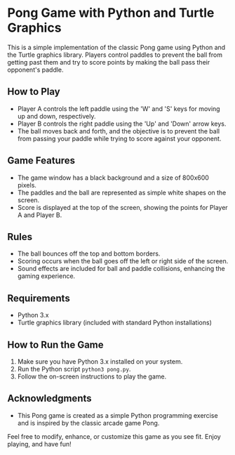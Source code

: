 # Pong Game with Python and Turtle Graphics

This is a simple implementation of the classic Pong game using Python and the Turtle graphics library. Players control paddles to prevent the ball from getting past them and try to score points by making the ball pass their opponent's paddle.

## How to Play

- Player A controls the left paddle using the 'W' and 'S' keys for moving up and down, respectively.
- Player B controls the right paddle using the 'Up' and 'Down' arrow keys.
- The ball moves back and forth, and the objective is to prevent the ball from passing your paddle while trying to score against your opponent.

## Game Features

- The game window has a black background and a size of 800x600 pixels.
- The paddles and the ball are represented as simple white shapes on the screen.
- Score is displayed at the top of the screen, showing the points for Player A and Player B.

## Rules

- The ball bounces off the top and bottom borders.
- Scoring occurs when the ball goes off the left or right side of the screen.
- Sound effects are included for ball and paddle collisions, enhancing the gaming experience.

## Requirements

- Python 3.x
- Turtle graphics library (included with standard Python installations)

## How to Run the Game

1. Make sure you have Python 3.x installed on your system.
2. Run the Python script `python3 pong.py`.
3. Follow the on-screen instructions to play the game.

## Acknowledgments

- This Pong game is created as a simple Python programming exercise and is inspired by the classic arcade game Pong.

Feel free to modify, enhance, or customize this game as you see fit. Enjoy playing, and have fun!
